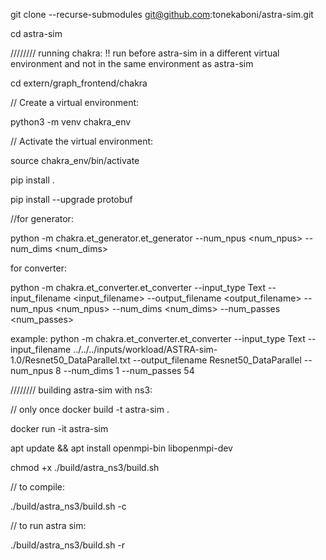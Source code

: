 git clone --recurse-submodules git@github.com:tonekaboni/astra-sim.git

cd astra-sim

//////// running chakra:    !! run before astra-sim in a different virtual environment and not in the same environment as astra-sim

cd extern/graph_frontend/chakra

// Create a virtual environment:

python3 -m venv chakra_env

// Activate the virtual environment:

source chakra_env/bin/activate

pip install .

pip install --upgrade protobuf

//for generator: 

python -m chakra.et_generator.et_generator --num_npus <num_npus> --num_dims <num_dims>

for converter: 

python -m chakra.et_converter.et_converter --input_type Text --input_filename <input_filename> --output_filename <output_filename> --num_npus <num_npus> --num_dims <num_dims> --num_passes <num_passes>

example: python -m chakra.et_converter.et_converter --input_type Text --input_filename ../../../inputs/workload/ASTRA-sim-1.0/Resnet50_DataParallel.txt --output_filename Resnet50_DataParallel --num_npus 8 --num_dims 1 --num_passes 54


//////// building astra-sim with ns3: 

// only once
docker build -t astra-sim .

docker run -it astra-sim

apt update && apt install openmpi-bin libopenmpi-dev

chmod +x ./build/astra_ns3/build.sh

// to compile:

./build/astra_ns3/build.sh -c

// to run astra sim: 

./build/astra_ns3/build.sh -r

